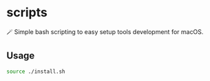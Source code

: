 # scripts

🪄  Simple bash scripting to easy setup tools development for macOS.

## Usage

```bash
source ./install.sh
```
